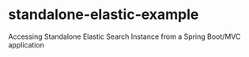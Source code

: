 # standalone-elastic-example
Accessing Standalone Elastic Search Instance from a Spring Boot/MVC application

